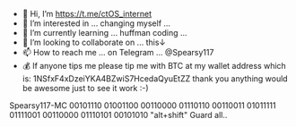 - 👋 Hi, I’m https://t.me/ctOS_internet
- 👀 I’m interested in ... changing myself ...
- 🌱 I’m currently learning ... huffman coding ...
- 💞️ I’m looking to collaborate on ... this↓
- 📫 How to reach me ... on Telegram ... @Spearsy117
- 💰 If anyone tips me please tip me with BTC at my wallet address
     which is: 1NSfxF4xDzeiYKA4BZwiS7HcedaQyuEtZZ thank you anything
     would be awesome just to see it work :-)


<!---
Mujibum/Mujibum is a ✨ special ✨ repository because its `README.md` (this file) appears on your GitHub profile.
You can click the Preview link to take a look at your changes.
--->


Spearsy117-MC 00101110 01001100 00110000 01110110 00110011 01011111 01111001 00110000 01110101 00101010 "alt+shift" Guard all..
